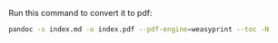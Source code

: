 Run this command to convert it to pdf:
```sh
pandoc -s index.md -o index.pdf --pdf-engine=weasyprint --toc -N
```